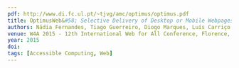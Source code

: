 ```yaml
---
pdf: http://www.di.fc.ul.pt/~tjvg/amc/optimus/optimus.pdf
title: OptimusWeb&#58; Selective Delivery of Desktop or Mobile Webpages
authors: Nádia Fernandes, Tiago Guerreiro, Diogo Marques, Luís Carriço
venue: W4A 2015 - 12th International Web for All Conference, Florence, Italy, May, 2015
year: 2015
doi: 
tags: [Accessible Computing, Web]
---
```

